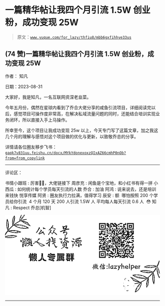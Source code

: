 # 一篇精华帖让我四个月引流 1.5W 创业粉，成功变现 25W

> 原文：[`www.yuque.com/for_lazy/thfiu8/mbb6gxfihhye33us`](https://www.yuque.com/for_lazy/thfiu8/mbb6gxfihhye33us)

## (74 赞)一篇精华帖让我四个月引流 1.5W 创业粉，成功变现 25W

作者： 知凡

日期：2023-08-31

大家好，我是知凡，一名互联网资深老韭菜。

今年五月份，偶然在星球内看到了乔合大佬分享的咸鱼引流项目，详细阅读完以后，感觉项目可操作度非常高，在解决私域流量问题的同时，还能结合培训实现业务闭环，所以直接入手上马操作。

所幸至今，这个项目让我成功变现 25w 以上，今天专门写了这篇文章，加之我这几个月的理解与感悟对这个项目做的优化与更新，以致敬乔总的分享。

详情请各位圈友移步飞书：[`gaqk7v831uu.feishu.cn/docx/MYkYdonexoxzQIxAZ66cmhP0nOb?from=from_copylink`](https://gaqk7v831uu.feishu.cn/docx/MYkYdonexoxzQIxAZ66cmhP0nOb?from=from_copylink)

* * *

评论区：

书情小跟班 : 厉害👍🏻，大佬链接下
周彦充 : 闲鱼是个宝地，和小红书有得一拼
小西瓜 : 如何统计每个学员每天引流的人数
乔合 : 加油
阿鸿 : 说来说去，还是培训来钱快
悦享传媒 阿贤 : 圈友执行力拉满，值得学习
辰安 : 额  哪怕按照 200 个学员给你引流  4 个月 120 天 200 人引流 1.5W 人 平均每人每天引流 0.6 人  😳
知凡 : Respect 乔总[机智]

![](img/1c37d505930596d12a88ab23e11aa07a.png)

* * *